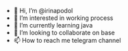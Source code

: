 - 👋 Hi, I’m @irinapodol
- 👀 I’m interested in working process
- 🌱 I’m currently learning java
- 💞️ I’m looking to collaborate on base
- 📫 How to reach me telegram channel

<!---
irinapodol/irinapodol is a ✨ special ✨ repository because its `README.md` (this file) appears on your GitHub profile.
You can click the Preview link to take a look at your changes.
--->
